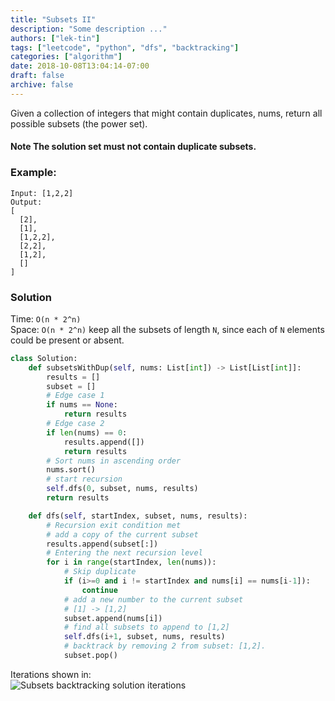 ```yaml
---
title: "Subsets II"
description: "Some description ..."
authors: ["lek-tin"]
tags: ["leetcode", "python", "dfs", "backtracking"]
categories: ["algorithm"]
date: 2018-10-08T13:04:14-07:00
draft: false
archive: false
---
```

Given a collection of integers that might contain duplicates, nums, return all possible subsets (the power set).

#### Note The solution set must not contain duplicate subsets.

### Example:
```
Input: [1,2,2]
Output:
[
  [2],
  [1],
  [1,2,2],
  [2,2],
  [1,2],
  []
]
```

### Solution

Time: `O(n * 2^n)`  
Space: `O(n * 2^n)` keep all the subsets of length `N`, since each of `N` elements could be present or absent.  
```python
class Solution:
    def subsetsWithDup(self, nums: List[int]) -> List[List[int]]:
        results = []
        subset = []
        # Edge case 1
        if nums == None:
            return results
        # Edge case 2
        if len(nums) == 0:
            results.append([])
            return results
        # Sort nums in ascending order
        nums.sort()
        # start recursion
        self.dfs(0, subset, nums, results)
        return results

    def dfs(self, startIndex, subset, nums, results):
        # Recursion exit condition met
        # add a copy of the current subset
        results.append(subset[:])
        # Entering the next recursion level
        for i in range(startIndex, len(nums)):
            # Skip duplicate
            if (i>=0 and i != startIndex and nums[i] == nums[i-1]):
                continue
            # add a new number to the current subset
            # [1] -> [1,2]
            subset.append(nums[i])
            # find all subsets to append to [1,2]
            self.dfs(i+1, subset, nums, results)
            # backtrack by removing 2 from subset: [1,2].
            subset.pop()
```
Iterations shown in:  
![Subsets backtracking solution iterations](/img/post/subsets-backtracking.jpg)
```